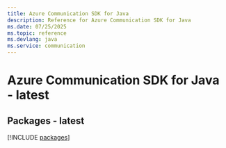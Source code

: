 ```yaml
---
title: Azure Communication SDK for Java
description: Reference for Azure Communication SDK for Java
ms.date: 07/25/2025
ms.topic: reference
ms.devlang: java
ms.service: communication
---
```

# Azure Communication SDK for Java - latest
## Packages - latest
[!INCLUDE [packages](communication-index.md)]